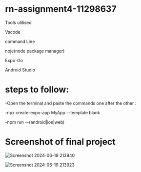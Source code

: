 # rn-assignment4-11298637

Tools utilised

Vscode

command Line

noje(node package manager)

Expo-Go

Android Studio

# steps to follow:

-Open the terminal and paste the commands one after the other :

-npx create-expo-app MyApp --template blank

-npm run --(android|ios|web)

# Screenshot of final project

![Screenshot 2024-06-19 213940](https://github.com/kamenuvie/rn-assignment4-11298637/assets/170736194/9b1b13b7-6ee5-43ea-8f4a-a29ca2a7a066)


![Screenshot 2024-06-19 213923](https://github.com/kamenuvie/rn-assignment4-11298637/assets/170736194/e0bea065-272a-4f09-8521-50dac0b0969e)
